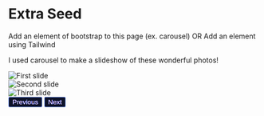 <html>
  <head>
    <link href="https://cdn.jsdelivr.net/npm/bootstrap@5.1.3/dist/css/bootstrap.min.css" rel="stylesheet" integrity="sha384-1BmE4kWBq78iYhFldvKuhfTAU6auU8tT94WrHftjDbrCEXSU1oBoqyl2QvZ6jIW3" crossorigin="anonymous">
    <script src="https://cdn.jsdelivr.net/npm/bootstrap@5.1.3/dist/js/bootstrap.bundle.min.js" integrity="sha384-ka7Sk0Gln4gmtz2MlQnikT1wXgYsOg+OMhuP+IlRH9sENBO0LRn5q+8nbTov4+1p" crossorigin="anonymous"></script>
    <style>
      .carousel-item img {
        max-height: 500px;
        margin: auto;
        display: block;
      }
      .carousel-control-prev, .carousel-control-next {
        filter: invert(1) sepia(1) saturate(5) hue-rotate(195deg);
      }
    </style>
  </head>
  <body>
    <div class="index-header">
      <h1>Extra Seed</h1>
      <p>Add an element of bootstrap to this page (ex. carousel) OR Add an element using Tailwind</p>
    </div>
      <p>I used carousel to make a slideshow of these wonderful photos!</p>
    <div id="carouselExampleControls" class="carousel slide" data-bs-ride="carousel">
      <div class="carousel-inner">
        <div class="carousel-item active">
          <img src="https://user-images.githubusercontent.com/109186517/234167705-e78f850c-535b-47ed-b6e3-33f8575bbbfd.png" alt="First slide">
        </div>
        <div class="carousel-item">
          <img src="https://user-images.githubusercontent.com/109186517/234167733-ddb5c0c4-7efb-4580-af45-cabf98b904f7.png" alt="Second slide">
        </div>
        <div class="carousel-item">
          <img src="https://user-images.githubusercontent.com/109186517/234167779-4156769c-5850-41f3-beab-fea4d557091f.png" alt="Third slide">
        </div>
      </div>
      <button class="carousel-control-prev" type="button" data-bs-target="#carouselExampleControls" data-bs-slide="prev">
        <span class="carousel-control-prev-icon" aria-hidden="true"></span>
        <span class="visually-hidden">Previous</span>
      </button>
      <button class="carousel-control-next" type="button" data-bs-target="#carouselExampleControls" data-bs-slide="next">
        <span class="carousel-control-next-icon" aria-hidden="true"></span>
        <span class="visually-hidden">Next</span>
      </button>
    </div>